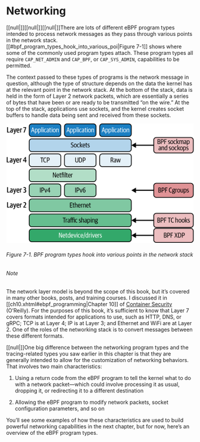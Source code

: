 # Networking

[[null|]][[null|]][[null|]]There are lots of different eBPF program types intended to process network messages as they pass through various points in the network stack. [[#bpf_program_types_hook_into_various_poi|Figure 7-1]] shows where some of the commonly used program types attach. These program types all require `CAP_NET_ADMIN` and `CAP_BPF`, or `CAP_SYS_ADMIN`, capabilities to be permitted.

The context passed to these types of programs is the network message in question, although the type of structure depends on the data the kernel has at the relevant point in the network stack. At the bottom of the stack, data is held in the form of Layer 2 network packets, which are essentially a series of bytes that have been or are ready to be transmitted “on the wire.” At the top of the stack, applications use sockets, and the kernel creates socket buffers to handle data being sent and received from these sockets.

![BPF program types hook into various points in the network stack](/Learning%20eBPF%20Programming%20the%20Linux%20Kernel%20for%20Enhanced%20Observability,%20Networking,%20and%20Security%20(Liz%20Rice)%20(Z-Library)/images/lebp_0701.png)

###### Figure 7-1. BPF program types hook into various points in the network stack

###### Note

The network layer model is beyond the scope of this book, but it’s covered in many other books, posts, and training courses. I discussed it in [[ch10.xhtml#ebpf_programming|Chapter 10]] of [Container Security](https://www.oreilly.com/library/view/container-security/9781492056690/) (O’Reilly). For the purposes of this book, it’s sufficient to know that Layer 7 covers formats intended for applications to use, such as HTTP, DNS, or gRPC; TCP is at Layer 4; IP is at Layer 3; and Ethernet and WiFi are at Layer 2. One of the roles of the networking stack is to convert messages between these different formats.

[[null|]]One big difference between the networking program types and the tracing-related types you saw earlier in this chapter is that they are generally intended to allow for the customization of networking behaviors. That involves two main characteristics:

1.  Using a return code from the eBPF program to tell the kernel what to do with a network packet—which could involve processing it as usual, dropping it, or redirecting it to a different destination
    
2.  Allowing the eBPF program to modify network packets, socket configuration parameters, and so on
    

You’ll see some examples of how these characteristics are used to build powerful networking capabilities in the next chapter, but for now, here’s an overview of the eBPF program types.